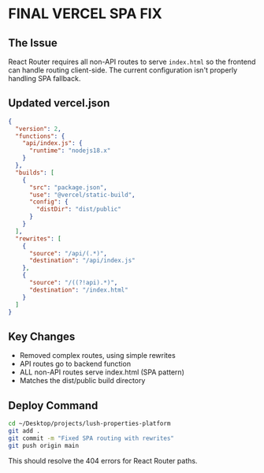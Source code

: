 # FINAL VERCEL SPA FIX

## The Issue
React Router requires all non-API routes to serve `index.html` so the frontend can handle routing client-side. The current configuration isn't properly handling SPA fallback.

## Updated vercel.json
```json
{
  "version": 2,
  "functions": {
    "api/index.js": {
      "runtime": "nodejs18.x"
    }
  },
  "builds": [
    {
      "src": "package.json",
      "use": "@vercel/static-build",
      "config": {
        "distDir": "dist/public"
      }
    }
  ],
  "rewrites": [
    {
      "source": "/api/(.*)",
      "destination": "/api/index.js"
    },
    {
      "source": "/((?!api).*)",
      "destination": "/index.html"
    }
  ]
}
```

## Key Changes
- Removed complex routes, using simple rewrites
- API routes go to backend function
- ALL non-API routes serve index.html (SPA pattern)
- Matches the dist/public build directory

## Deploy Command
```bash
cd ~/Desktop/projects/lush-properties-platform
git add .
git commit -m "Fixed SPA routing with rewrites"
git push origin main
```

This should resolve the 404 errors for React Router paths.